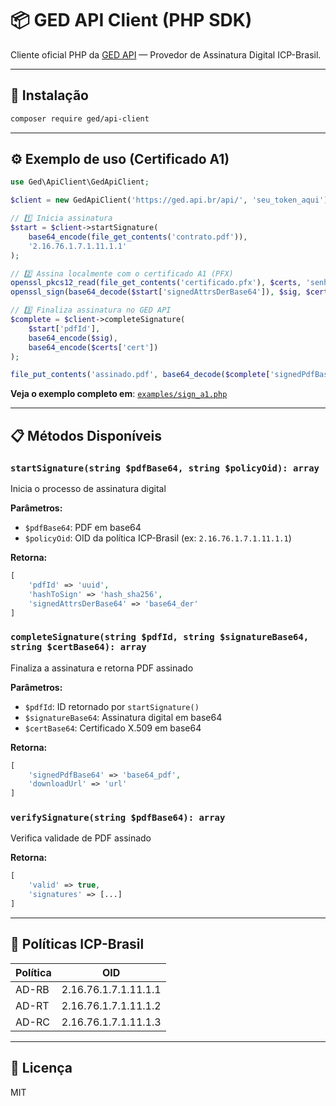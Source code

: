 # 📦 GED API Client (PHP SDK)

Cliente oficial PHP da [GED API](https://ged.api.br) — Provedor de Assinatura Digital ICP-Brasil.

---

## 🚀 Instalação

```bash
composer require ged/api-client
```

---

## ⚙️ Exemplo de uso (Certificado A1)

```php
use Ged\ApiClient\GedApiClient;

$client = new GedApiClient('https://ged.api.br/api/', 'seu_token_aqui');

// 1️⃣ Inicia assinatura
$start = $client->startSignature(
    base64_encode(file_get_contents('contrato.pdf')), 
    '2.16.76.1.7.1.11.1.1'
);

// 2️⃣ Assina localmente com o certificado A1 (PFX)
openssl_pkcs12_read(file_get_contents('certificado.pfx'), $certs, 'senha');
openssl_sign(base64_decode($start['signedAttrsDerBase64']), $sig, $certs['pkey'], OPENSSL_ALGO_SHA256);

// 3️⃣ Finaliza assinatura no GED API
$complete = $client->completeSignature(
    $start['pdfId'],
    base64_encode($sig),
    base64_encode($certs['cert'])
);

file_put_contents('assinado.pdf', base64_decode($complete['signedPdfBase64']));
```

**Veja o exemplo completo em**: [`examples/sign_a1.php`](./examples/sign_a1.php)

---

## 📋 Métodos Disponíveis

### `startSignature(string $pdfBase64, string $policyOid): array`
Inicia o processo de assinatura digital

**Parâmetros:**
- `$pdfBase64`: PDF em base64
- `$policyOid`: OID da política ICP-Brasil (ex: `2.16.76.1.7.1.11.1.1`)

**Retorna:**
```php
[
    'pdfId' => 'uuid',
    'hashToSign' => 'hash_sha256',
    'signedAttrsDerBase64' => 'base64_der'
]
```

### `completeSignature(string $pdfId, string $signatureBase64, string $certBase64): array`
Finaliza a assinatura e retorna PDF assinado

**Parâmetros:**
- `$pdfId`: ID retornado por `startSignature()`
- `$signatureBase64`: Assinatura digital em base64
- `$certBase64`: Certificado X.509 em base64

**Retorna:**
```php
[
    'signedPdfBase64' => 'base64_pdf',
    'downloadUrl' => 'url'
]
```

### `verifySignature(string $pdfBase64): array`
Verifica validade de PDF assinado

**Retorna:**
```php
[
    'valid' => true,
    'signatures' => [...]
]
```

---

## 🔐 Políticas ICP-Brasil

| Política | OID |
|----------|-----|
| AD-RB | 2.16.76.1.7.1.11.1.1 |
| AD-RT | 2.16.76.1.7.1.11.1.2 |
| AD-RC | 2.16.76.1.7.1.11.1.3 |

---

## 📄 Licença

MIT
